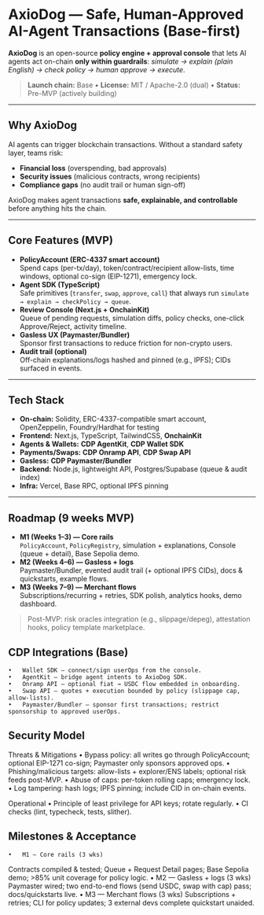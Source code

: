 # AxioDog — Safe, Human-Approved AI-Agent Transactions (Base-first)

**AxioDog** is an open-source **policy engine + approval console** that lets AI agents act on-chain **only within guardrails**:
_simulate → explain (plain English) → check policy → human approve → execute_.

> **Launch chain:** Base • **License:** MIT / Apache-2.0 (dual) • **Status:** Pre-MVP (actively building)

---

## Why AxioDog
AI agents can trigger blockchain transactions. Without a standard safety layer, teams risk:
- **Financial loss** (overspending, bad approvals)
- **Security issues** (malicious contracts, wrong recipients)
- **Compliance gaps** (no audit trail or human sign-off)

AxioDog makes agent transactions **safe, explainable, and controllable** before anything hits the chain.

---

## Core Features (MVP)
- **PolicyAccount (ERC-4337 smart account)**  
  Spend caps (per-tx/day), token/contract/recipient allow-lists, time windows, optional co-sign (EIP-1271), emergency lock.
- **Agent SDK (TypeScript)**  
  Safe primitives (`transfer`, `swap`, `approve`, `call`) that always run `simulate → explain → checkPolicy → queue`.
- **Review Console (Next.js + OnchainKit)**  
  Queue of pending requests, simulation diffs, policy checks, one-click Approve/Reject, activity timeline.
- **Gasless UX (Paymaster/Bundler)**  
  Sponsor first transactions to reduce friction for non-crypto users.
- **Audit trail (optional)**  
  Off-chain explanations/logs hashed and pinned (e.g., IPFS); CIDs surfaced in events.

---


## Tech Stack
- **On-chain:** Solidity, ERC-4337-compatible smart account, OpenZeppelin, Foundry/Hardhat for testing
- **Frontend:** Next.js, TypeScript, TailwindCSS, **OnchainKit**
- **Agents & Wallets:** **CDP AgentKit**, **CDP Wallet SDK**
- **Payments/Swaps:** **CDP Onramp API**, **CDP Swap API**
- **Gasless:** **CDP Paymaster/Bundler**
- **Backend:** Node.js, lightweight API, Postgres/Supabase (queue & audit index)
- **Infra:** Vercel, Base RPC, optional IPFS pinning

---

## Roadmap (9 weeks MVP)
- **M1 (Weeks 1–3) — Core rails**  
  `PolicyAccount`, `PolicyRegistry`, simulation + explanations, Console (queue + detail), Base Sepolia demo.
- **M2 (Weeks 4–6) — Gasless + logs**  
  Paymaster/Bundler, evented audit trail (+ optional IPFS CIDs), docs & quickstarts, example flows.
- **M3 (Weeks 7–9) — Merchant flows**  
  Subscriptions/recurring + retries, SDK polish, analytics hooks, demo dashboard.

> Post-MVP: risk oracles integration (e.g., slippage/depeg), attestation hooks, policy template marketplace.

 ## CDP Integrations (Base)
	•	Wallet SDK — connect/sign userOps from the console.
	•	AgentKit — bridge agent intents to AxioDog SDK.
	•	Onramp API — optional fiat → USDC flow embedded in onboarding.
	•	Swap API — quotes + execution bounded by policy (slippage cap, allow-lists).
	•	Paymaster/Bundler — sponsor first transactions; restrict sponsorship to approved userOps.


## Security Model

Threats & Mitigations
	•	Bypass policy: all writes go through PolicyAccount; optional EIP-1271 co-sign; Paymaster only sponsors approved ops.
	•	Phishing/malicious targets: allow-lists + explorer/ENS labels; optional risk feeds post-MVP.
	•	Abuse of caps: per-token rolling caps; emergency lock.
	•	Log tampering: hash logs; IPFS pinning; include CID in on-chain events.

Operational
	•	Principle of least privilege for API keys; rotate regularly.
	•	CI checks (lint, typecheck, tests, slither).

## Milestones & Acceptance
	•	M1 — Core rails (3 wks)
Contracts compiled & tested; Queue + Request Detail pages; Base Sepolia demo; >85% unit coverage for policy logic.
	•	M2 — Gasless + logs (3 wks)
Paymaster wired; two end-to-end flows (send USDC, swap with cap) pass; docs/quickstarts live.
	•	M3 — Merchant flows (3 wks)
Subscriptions + retries; CLI for policy updates; 3 external devs complete quickstart unaided.
